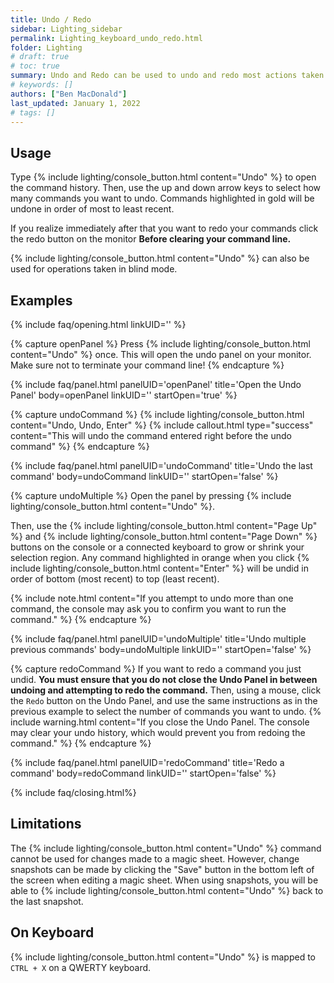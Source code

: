 ```yaml
---
title: Undo / Redo
sidebar: Lighting_sidebar
permalink: Lighting_keyboard_undo_redo.html
folder: Lighting
# draft: true
# toc: true
summary: Undo and Redo can be used to undo and redo most actions taken when using the console. Undo history is cleared on save or power off.
# keywords: []
authors: ["Ben MacDonald"]
last_updated: January 1, 2022
# tags: []
---
```


## Usage
Type {% include lighting/console_button.html content="Undo" %} to open the command history. Then, use the up and down arrow keys to select how many commands you want to undo. Commands highlighted in gold will be undone in order of most to least recent.

If you realize immediately after that you want to redo your commands click the redo button on the monitor **Before clearing your command line.**

{% include lighting/console_button.html content="Undo" %} can also be used for operations taken in blind mode.
## Examples
<!-- Leave the linkID blank if you want to be able to open multiple sections at once.
Otherwise, only one panel can be open at a time per linkUID.
panelUID must be unique to all other faq panels on this page -->

{% include faq/opening.html linkUID='' %}

{% capture openPanel %}
Press {% include lighting/console_button.html content="Undo" %} once. This will open the undo panel on your monitor. Make sure not to terminate your command line!
{% endcapture %}

{% include faq/panel.html panelUID='openPanel' title='Open the Undo Panel' body=openPanel linkUID='' startOpen='true' %}

{% capture undoCommand %}
{% include lighting/console_button.html content="Undo, Undo, Enter" %}
{% include callout.html type="success" content="This will undo the command entered right before the undo command" %}
{% endcapture %}

{% include faq/panel.html panelUID='undoCommand' title='Undo the last command' body=undoCommand linkUID='' startOpen='false' %}

{% capture undoMultiple %}
Open the panel by pressing {% include lighting/console_button.html content="Undo" %}.

Then, use the {% include lighting/console_button.html content="Page Up" %} and {% include lighting/console_button.html content="Page Down" %} buttons on the console or a connected keyboard to grow or shrink your selection region. Any command highlighted in orange when you click {% include lighting/console_button.html content="Enter" %} will be undid in order of bottom (most recent) to top (least recent).

{% include note.html content="If you attempt to undo more than one command, the console may ask you to confirm you want to run the command." %}
{% endcapture %}

{% include faq/panel.html panelUID='undoMultiple' title='Undo multiple previous commands' body=undoMultiple linkUID='' startOpen='false' %}

{% capture redoCommand %}
If you want to redo a command you just undid. <b>You must ensure that you do not close the Undo Panel in between undoing and attempting to redo the command.</b> Then, using a mouse, click the <code>Redo</code> button on the Undo Panel, and use the same instructions as in the previous example to select the number of commands you want to undo.
{% include warning.html content="If you close the Undo Panel. The console may clear your undo history, which would prevent you from redoing the command." %}
{% endcapture %}

{% include faq/panel.html panelUID='redoCommand' title='Redo a command' body=redoCommand linkUID='' startOpen='false' %}

{% include faq/closing.html%}


## Limitations
The {% include lighting/console_button.html content="Undo" %} command cannot be used for changes made to a magic sheet. However, change snapshots can be made by clicking the "Save" button in the bottom left of the screen when editing a magic sheet. When using snapshots, you will be able to {% include lighting/console_button.html content="Undo" %} back to the last snapshot.

## On Keyboard
{% include lighting/console_button.html content="Undo" %} is mapped to `CTRL + X` on a QWERTY keyboard.